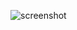 ![screenshot](https://ipfs.io/ipfs/QmVSN9FTRkGTaV9aUkT7XfF73ZiofzoWzWhMXY1zMQAB2o?filename=local-substrate-development-chain.png)
